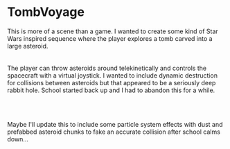 # TombVoyage

This is more of a scene than a game.  I wanted to create some kind of Star Wars inspired sequence where the player explores a tomb carved into a large asteroid.  
<br><br>
The player can throw asteroids around telekinetically and controls the spacecraft with a virtual joystick.  I wanted to include dynamic destruction for collisions between asteroids but that appeared to be a seriously deep rabbit hole.  School started back up and I had to abandon this for a while. 

<br><br>

Maybe I'll update this to include some particle system effects with dust and prefabbed asteroid chunks to fake an accurate collision after school calms down...   



